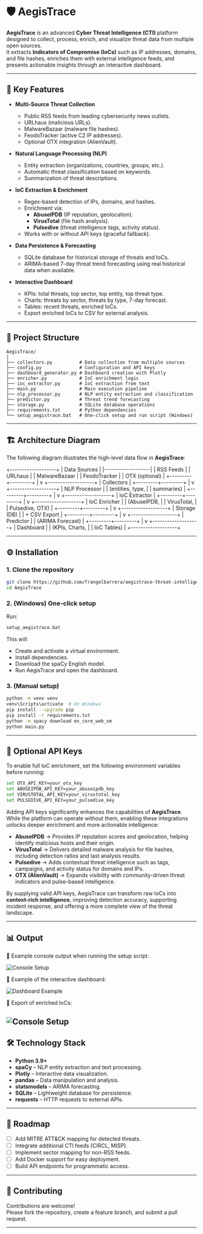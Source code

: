 # 🛡️ AegisTrace

**AegisTrace** is an advanced **Cyber Threat Intelligence (CTI)** platform designed to collect, process, enrich, and visualize threat data from multiple open sources.  
It extracts **Indicators of Compromise (IoCs)** such as IP addresses, domains, and file hashes, enriches them with external intelligence feeds, and presents actionable insights through an interactive dashboard.

---

## 🚀 Key Features

- **Multi-Source Threat Collection**
  - Public RSS feeds from leading cybersecurity news outlets.
  - URLhaus (malicious URLs).
  - MalwareBazaar (malware file hashes).
  - FeodoTracker (active C2 IP addresses).
  - Optional OTX integration (AlienVault).

- **Natural Language Processing (NLP)**
  - Entity extraction (organizations, countries, groups, etc.).
  - Automatic threat classification based on keywords.
  - Summarization of threat descriptions.

- **IoC Extraction & Enrichment**
  - Regex-based detection of IPs, domains, and hashes.
  - Enrichment via:
    - **AbuseIPDB** (IP reputation, geolocation).
    - **VirusTotal** (file hash analysis).
    - **Pulsedive** (threat intelligence tags, activity status).
  - Works with or without API keys (graceful fallback).

- **Data Persistence & Forecasting**
  - SQLite database for historical storage of threats and IoCs.
  - ARIMA-based 7-day threat trend forecasting using real historical data when available.

- **Interactive Dashboard**
  - KPIs: total threats, top sector, top entity, top threat type.
  - Charts: threats by sector, threats by type, 7-day forecast.
  - Tables: recent threats, enriched IoCs.
  - Export enriched IoCs to CSV for external analysis.

---

## 📂 Project Structure

```
AegisTrace/
│
├── collectors.py          # Data collection from multiple sources
├── config.py              # Configuration and API keys
├── dashboard_generator.py # Dashboard creation with Plotly
├── enricher.py            # IoC enrichment logic
├── ioc_extractor.py       # IoC extraction from text
├── main.py                # Main execution pipeline
├── nlp_processor.py       # NLP entity extraction and classification
├── predictor.py           # Threat trend forecasting
├── storage.py             # SQLite database operations
├── requirements.txt       # Python dependencies
└── setup_aegistrace.bat   # One-click setup and run script (Windows)
```

---

## 🏗️ Architecture Diagram

The following diagram illustrates the high-level data flow in **AegisTrace**:

+-------------------+ | Data Sources | |-------------------| | RSS Feeds | | URLhaus | | MalwareBazaar | | FeodoTracker | | OTX (optional) | +---------+---------+ | v +-------------------+ | Collectors | +---------+---------+ | v +-------------------+ | NLP Processor | | (entities, type, | | summaries) | +---------+---------+ | v +-------------------+ | IoC Extractor | +---------+---------+ | v +-------------------+ | IoC Enricher | | (AbuseIPDB, | | VirusTotal, | | Pulsedive, OTX) | +---------+---------+ | v +-------------------+ | Storage (DB) | | + CSV Export | +---------+---------+ | v +-------------------+ | Predictor | | (ARIMA Forecast) | +---------+---------+ | v +-------------------+ | Dashboard | | (KPIs, Charts, | | IoC Tables) | +-------------------+


---

## ⚙️ Installation

### 1. Clone the repository
```bash
git clone https://github.com/frangelbarrera/aegistrace-threat-intelligence.git
cd AegisTrace
```

### 2. (Windows) One-click setup
Run:
```bash
setup_aegistrace.bat
```
This will:
- Create and activate a virtual environment.
- Install dependencies.
- Download the spaCy English model.
- Run AegisTrace and open the dashboard.

### 3. (Manual setup)
```bash
python -m venv venv
venv\Scripts\activate  # On Windows
pip install --upgrade pip
pip install -r requirements.txt
python -m spacy download en_core_web_sm
python main.py
```

---

## 🔑 Optional API Keys

To enable full IoC enrichment, set the following environment variables before running:

```bash
set OTX_API_KEY=your_otx_key
set ABUSEIPDB_API_KEY=your_abuseipdb_key
set VIRUSTOTAL_API_KEY=your_virustotal_key
set PULSEDIVE_API_KEY=your_pulsedive_key
```

Adding API keys significantly enhances the capabilities of **AegisTrace**.  
While the platform can operate without them, enabling these integrations unlocks deeper enrichment and more actionable intelligence:

- **AbuseIPDB** → Provides IP reputation scores and geolocation, helping identify malicious hosts and their origin.  
- **VirusTotal** → Delivers detailed malware analysis for file hashes, including detection ratios and last analysis results.  
- **Pulsedive** → Adds contextual threat intelligence such as tags, campaigns, and activity status for domains and IPs.  
- **OTX (AlienVault)** → Expands visibility with community-driven threat indicators and pulse-based intelligence.

By supplying valid API keys, AegisTrace can transform raw IoCs into **context-rich intelligence**, improving detection accuracy, supporting incident response, and offering a more complete view of the threat landscape.


---

## 📊 Output

📸 Example console output when running the setup script:

![Console Setup](docs/images/Screenshot_2.jpg)  

📸 Example of the interactive dashboard:

![Dashboard Example](docs/images/Screenshot_1.jpg)

📸 Export of enriched IoCs:

![Console Setup](docs/images/Screenshot_3.jpg)
---

## 🛠️ Technology Stack

- **Python 3.9+**
- **spaCy** – NLP entity extraction and text processing.
- **Plotly** – Interactive data visualization.
- **pandas** – Data manipulation and analysis.
- **statsmodels** – ARIMA forecasting.
- **SQLite** – Lightweight database for persistence.
- **requests** – HTTP requests to external APIs.

---

## 📌 Roadmap

- [ ] Add MITRE ATT&CK mapping for detected threats.
- [ ] Integrate additional CTI feeds (CIRCL, MISP).
- [ ] Implement sector mapping for non-RSS feeds.
- [ ] Add Docker support for easy deployment.
- [ ] Build API endpoints for programmatic access.

---


## 🤝 Contributing

Contributions are welcome!  
Please fork the repository, create a feature branch, and submit a pull request.

---






